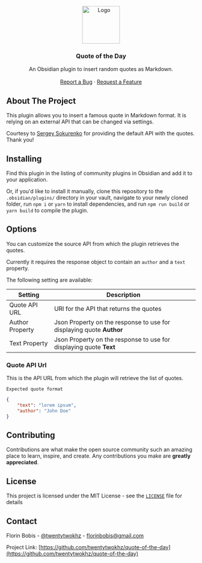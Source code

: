 <p align="center">
  <a href="https://github.com/twentytwokhz/quote-of-the-day">
    <img src="./qotd.png" alt="Logo" height=100>
  </a>

  <h3 align="center">Quote of the Day</h3>

  <p align="center">
    An Obsidian plugin to insert random quotes as Markdown.
    <br />
    <br />
    <a href="https://github.com/twentytwokhz/quote-of-the-day/issues">Report a Bug</a>
    ·
    <a href="https://github.com/twentytwokhz/quote-of-the-day/issues">Request a Feature</a>
  </p>
</p>

<!-- ABOUT THE PROJECT -->

## About The Project

This plugin allows you to insert a famous quote in Markdown format. It is relying on an external API that can be changed via settings.

Courtesy to [Sergey Sokurenko](https://github.com/ssokurenko) for providing the default API with the quotes. Thank you!

## Installing

Find this plugin in the listing of community plugins in Obsidian and add it to your application.

Or, if you'd like to install it manually, clone this repository to the `.obsidian/plugins/` directory in your vault, navigate to your newly cloned folder, run `npm i` or `yarn` to install dependencies, and run `npm run build` or `yarn build` to compile the plugin.

<!-- USAGE EXAMPLES -->

## Options

You can customize the source API from which the plugin retrieves the quotes.

Currently it requires the response object to contain an `author` and a `text` property.

The following setting are available:

| Setting         | Description                                                          |
| --------------- | -------------------------------------------------------------------- |
| Quote API URL   | URl for the API that returns the quotes                              |
| Author Property | Json Property on the response to use for displaying quote **Author** |
| Text Property   | Json Property on the response to use for displaying quote **Text**   |

### Quote API Url

This is the API URL from which the plugin will retrieve the list of quotes.

`Expected quote format`

```json
{
	"text": "lorem ipsum",
	"author": "John Doe"
}
```

<!-- CONTRIBUTING -->

## Contributing

Contributions are what make the open source community such an amazing place to learn, inspire, and create. Any contributions you make are **greatly appreciated**.

## License

This project is licensed under the MIT License - see the [`LICENSE`](LICENSE) file for details

<!-- CONTACT -->

## Contact

Florin Bobis - [@twentytwokhz](https://github.com/twentytwokhz) - florinbobis@gmail.com

Project Link: [https://github.com/twentytwokhz/quote-of-the-day](https://github.com/twentytwokhz/quote-of-the-day)

